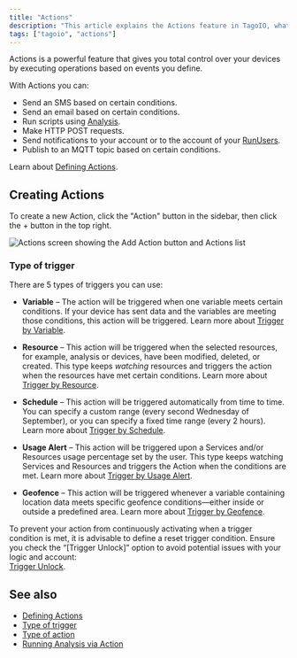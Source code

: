```yaml
---
title: "Actions"
description: "This article explains the Actions feature in TagoIO, what you can do with Actions, and how to create a new Action. It also provides links to related documentation sections such as Defining Actions, trigger types, and action types."
tags: ["tagoio", "actions"]
---
```

Actions is a powerful feature that gives you total control over your devices by executing operations based on events you define.

With Actions you can:
- Send an SMS based on certain conditions.
- Send an email based on certain conditions.
- Run scripts using [Analysis](/docs/tagoio/analysis/).
- Make HTTP POST requests.
- Send notifications to your account or to the account of your [RunUsers](/docs/tagoio/tagorun/tagorun-mobile-app).
- Publish to an MQTT topic based on certain conditions.

Learn about [Defining Actions](/docs/tagoio/actions/).

## Creating Actions

To create a new Action, click the "Action" button in the sidebar, then click the + button in the top right.

![Actions screen showing the Add Action button and Actions list](/docs_imagem/tagoio/actions-2.png)

### Type of trigger

There are 5 types of triggers you can use:

* **Variable** – The action will be triggered when one variable meets certain conditions. If your device has sent data and the variables are meeting those conditions, this action will be triggered. Learn more about [Trigger by Variable](../trigger-by-variable).

* **Resource** – This action will be triggered when the selected resources, for example, analysis or devices, have been modified, deleted, or created. This type keeps _watching_ resources and triggers the action when the resources have met certain conditions. Learn more about [Trigger by Resource](../trigger-by-resource).

* **Schedule** – This action will be triggered automatically from time to time. You can specify a custom range (every second Wednesday of September), or you can specify a fixed time range (every 2 hours). Learn more about [Trigger by Schedule](../trigger-by-schedule).

* **Usage Alert** – This action will be triggered upon a Services and/or Resources usage percentage set by the user. This type keeps watching Services and Resources and triggers the Action when the conditions are met. Learn more about [Trigger by Usage Alert](../notifications/trigger-by-usage-alert).

* **Geofence** – This action will be triggered whenever a variable containing location data meets specific geofence conditions—either inside or outside a predefined area. Learn more about [Trigger by Geofence](../trigger-by-geofence).

To prevent your action from continuously activating when a trigger condition is met, it is advisable to define a reset trigger condition. Ensure you check the “[Trigger Unlock]” option to avoid potential issues with your logic and account:  
[Trigger Unlock](../trigger-unlock).

## See also

- [Defining Actions](/docs/tagoio/actions/)
- [Type of trigger](../trigger-by-variable)
- [Type of action](/docs/tagoio/actions/action-types)
- [Running Analysis via Action](/docs/tagoio/actions/)